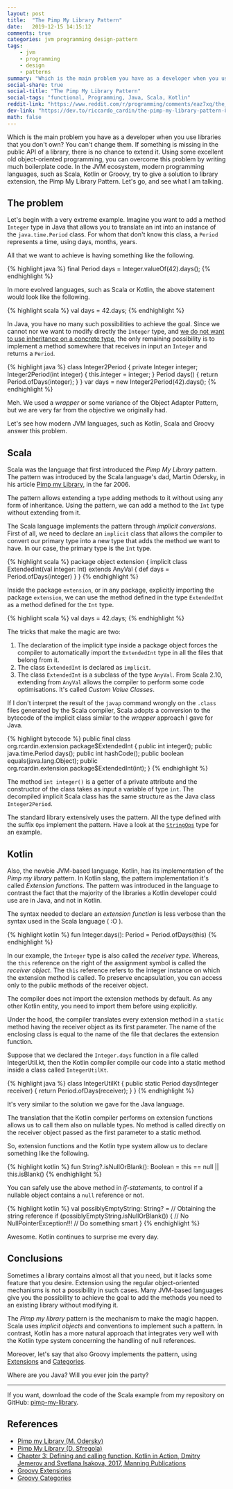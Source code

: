 ```yaml
---
layout: post
title:  "The Pimp My Library Pattern"
date:   2019-12-15 14:15:12
comments: true
categories: jvm programming design-pattern
tags:
    - jvm
    - programming
    - design
    - patterns
summary: "Which is the main problem you have as a developer when you use libraries that you don't own? You can't change them. If something is missing in the public API of a library, there is no chance to extend it. Using some excellent old object-oriented programming, you can overcome this problem by writing much boilerplate code. In the JVM ecosystem, modern programming languages, such as Scala, Kotlin or Groovy, try to give a solution to library extension, the Pimp My Library Pattern."
social-share: true
social-title: "The Pimp My Library Pattern"
social-tags: "functional, Programming, Java, Scala, Kotlin"
reddit-link: "https://www.reddit.com/r/programming/comments/eaz7xq/the_pimp_my_library_pattern/"
dev-link: "https://dev.to/riccardo_cardin/the-pimp-my-library-pattern-8bl"
math: false
---
```


Which is the main problem you have as a developer when you use libraries that you don't own? You can't change them. If something is missing in the public API of a library, there is no chance to extend it. Using some excellent old object-oriented programming, you can overcome this problem by writing much boilerplate code. In the JVM ecosystem, modern programming languages, such as Scala, Kotlin or Groovy, try to give a solution to library extension, the Pimp My Library Pattern. Let's go, and see what I am talking.

## The problem

Let's begin with a very extreme example. Imagine you want to add a method `Integer` type in Java that allows you to translate an int into an instance of the `java.time.Period` class. For whom that don't know this class, a `Period` represents a time, using days, months, years.

All that we want to achieve is having something like the following.

{% highlight java %}
final Period days = Integer.valueOf(42).days();
{% endhighlight %}

In more evolved languages, such as Scala or Kotlin, the above statement would look like the following.

{% highlight scala %}
val days = 42.days;
{% endhighlight %}

In Java, you have no many such possibilities to achieve the goal. Since we cannot nor we want to modify directly the `Integer` type, and [we do not want to use inheritance on a concrete type](http://rcardin.github.io/design/programming/oop/fp/2018/07/27/the-secret-life-of-objects-part-2.html), the only remaining possibility is to implement a method somewhere that receives in input an `Integer` and returns a `Period`.

{% highlight java %}
class Integer2Period {
    private Integer integer;
    Integer2Period(int integer) {
        this.integer = integer;
    }
    Period days() {
        return Period.ofDays(integer);
    }
}
var days = new Integer2Period(42).days();
{% endhighlight %}

Meh. We used a _wrapper_ or some variance of the Object Adapter Pattern, but we are very far from the objective we originally had.

Let's see how modern JVM languages, such as Kotlin, Scala and Groovy answer this problem.

## Scala

Scala was the language that first introduced the _Pimp My Library_ pattern. The pattern was introduced by the Scala language's dad, Martin Odersky, in his article [Pimp my Library](https://www.artima.com/weblogs/viewpost.jsp?thread=179766), in the far 2006. 

The pattern allows extending a type adding methods to it without using any form of inheritance. Using the pattern, we can add a method to the `Int` type without extending from it.

The Scala language implements the pattern through _implicit conversions_. First of all, we need to declare an `implicit` class that allows the compiler to convert our primary type into a new type that adds the method we want to have. In our case, the primary type is the `Int` type.

{% highlight scala %}
package object extension { 
  implicit class ExtendedInt(val integer: Int) extends AnyVal {
    def days = Period.ofDays(integer)
  }
}
{% endhighlight %}

Inside the package `extension`, or in any package, explicitly importing the package `extension`, we can use the method defined in the type `ExtendedInt` as a method defined for the `Int` type.

{% highlight scala %}
val days = 42.days;
{% endhighlight %}

The tricks that make the magic are two: 

1. The declaration of the implicit type inside a package object forces the compiler to automatically import the `ExtendedInt` type in all the files that belong from it.
2. The class `ExtendedInt` is declared as `implicit`.
3. The class `ExtendedInt` is a subclass of the type `AnyVal`. From Scala 2.10, extending from `AnyVal` allows the compiler to perform some code optimisations. It's called _Custom Value Classes_.

If I don't interpret the result of the `javap` command wrongly on the `.class` files generated by the Scala compiler, Scala adopts a conversion to the bytecode of the implicit class similar to the _wrapper_ approach I gave for Java.

{% highlight bytecode %}
public final class org.rcardin.extension.package$ExtendedInt {
  public int integer();
  public java.time.Period days();
  public int hashCode();
  public boolean equals(java.lang.Object);
  public org.rcardin.extension.package$ExtendedInt(int);
}
{% endhighlight %}

The method `int integer()` is a getter of a private attribute and the constructor of the class takes as input a variable of type `int`. The decompiled implicit Scala class has the same structure as the Java class `Integer2Period`.

The standard library extensively uses the pattern. All the type defined with the suffix `Ops` implement the pattern. Have a look at the [`StringOps`](https://www.scala-lang.org/api/2.12.2/scala/collection/immutable/StringOps.html) type for an example.

## Kotlin

Also, the newbie JVM-based language, Kotlin, has its implementation of the _Pimp my library_ pattern. In Kotlin slang, the pattern implementation it's called _Extension functions_. The pattern was introduced in the language to contrast the fact that the majority of the libraries a Kotlin developer could use are in Java, and not in Kotlin.

The syntax needed to declare an _extension function_ is less verbose than the syntax used in the Scala language ( :O ).

{% highlight kotlin %}
fun Integer.days(): Period = Period.ofDays(this)
{% endhighlight %}

In our example, the `Integer` type is also called the _receiver type_. Whereas, the `this` reference on the right of the assignment symbol is called the _receiver object_. The `this` reference refers to the integer instance on which the extension method is called. To preserve encapsulation, you can access only to the public methods of the receiver object.

The compiler does not import the extension methods by default. As any other Kotlin entity, you need to import them before using explicitly.

Under the hood, the compiler translates every extension method in a `static` method having the receiver object as its first parameter. The name of the enclosing class is equal to the name of the file that declares the extension function.

Suppose that we declared the `Integer.days` function in a file called IntegerUtil.kt, then the Kotlin compiler compile our code into a static method inside a class called `IntegerUtilKt`.

{% highlight java %}
class IntegerUtilKt {
    public static Period days(Integer receiver) {
        return Period.ofDays(receiver);
    }
}
{% endhighlight %}

It's very similar to the solution we gave for the Java language.

The translation that the Kotlin compiler performs on extension functions allows us to call them also on nullable types. No method is called directly on the receiver object passed as the first parameter to a static method.

So, extension functions and the Kotlin type system allow us to declare something like the following.

{% highlight kotlin %}
fun String?.isNullOrBlank(): Boolean = this == null || this.isBlank()
{% endhighlight %}

You can safely use the above method in _if-statements_, to control if a nullable object contains a `null` reference or not.

{% highlight kotlin %}
val possiblyEmptyString: String? = // Obtaining the string reference
if (possiblyEmptyString.isNullOrBlank()) { // No NullPointerException!!!
    // Do something smart
}
{% endhighlight %}

Awesome. Kotlin continues to surprise me every day.

## Conclusions

Sometimes a library contains almost all that you need, but it lacks some feature that you desire. Extension using the regular object-oriented mechanisms is not a possibility in such cases. Many JVM-based languages give you the possibility to achieve the goal to add the methods you need to an existing library without modifying it. 

The _Pimp my library_ pattern is the mechanism to make the magic happen. Scala uses _implicit objects_ and conventions to implement such a pattern. In contrast, Kotlin has a more natural approach that integrates very well with the Kotlin type system concerning the handling of null references.

Moreover, let's say that also Groovy implements the pattern, using [Extensions](https://www.baeldung.com/groovy-metaprogramming#extensions) and [Categories](https://www.baeldung.com/groovy-categories).

Where are you Java? Will you ever join the party?

---

If you want, download the code of the Scala example from my repository on GitHub: [pimp-my-library](https://github.com/rcardin/pimp-my-library).

## References

- [Pimp my Library (M. Odersky)](https://www.artima.com/weblogs/viewpost.jsp?thread=179766)
- [Pimp My Library (D. Sfregola)](https://danielasfregola.com/2015/06/08/pimp-my-library/)
- [Chapter 3: Defining and calling function. Kotlin in Action, Dmitry Jemerov and Svetlana Isakova, 2017,
Manning Publications](https://www.manning.com/books/kotlin-in-action)
- [Groovy Extensions](https://www.baeldung.com/groovy-metaprogramming#extensions)
- [Groovy Categories](https://www.baeldung.com/groovy-categories)
